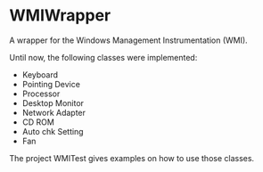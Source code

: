 # WMIWrapper

A wrapper for the Windows Management Instrumentation (WMI).

Until now, the following classes were implemented:

- Keyboard
- Pointing Device
- Processor
- Desktop Monitor
- Network Adapter
- CD ROM
- Auto chk Setting
- Fan

The project WMITest gives examples on how to use those classes.